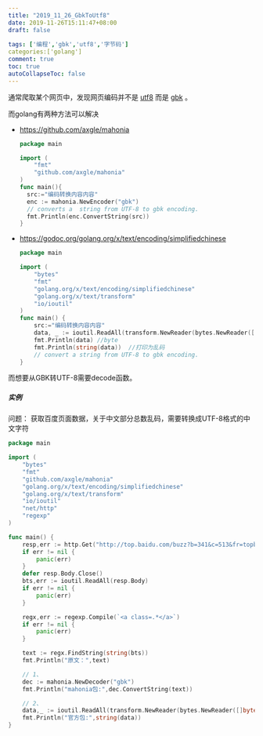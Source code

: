 ```yaml
---
title: "2019_11_26_GbkToUtf8"
date: 2019-11-26T15:11:47+08:00
draft: false
 
tags: ['编程','gbk','utf8','字节码']
categories:['golang']
comment: true
toc: true
autoCollapseToc: false
---
```


通常爬取某个网页中，发现网页编码并不是 [utf8](<https://baike.baidu.com/item/UTF-8?fromtitle=UTF8&fromid=772139>) 而是 [gbk](<https://baike.baidu.com/item/GBK%E5%AD%97%E5%BA%93/3910360?fromtitle=GBK&fromi d=481954&fr=aladdin>) 。

而golang有两种方法可以解决

+ <https://github.com/axgle/mahonia>

  ```go
  package main
  
  import (
      "fmt"
      "github.com/axgle/mahonia"
  )
  func main(){
    src:="编码转换内容内容"
    enc := mahonia.NewEncoder("gbk")
    // converts a  string from UTF-8 to gbk encoding.
    fmt.Println(enc.ConvertString(src)) 
  }
  ```

  

+ <https://godoc.org/golang.org/x/text/encoding/simplifiedchinese>

  ```go
  package main
  
  import (
      "bytes"
      "fmt"
      "golang.org/x/text/encoding/simplifiedchinese"
      "golang.org/x/text/transform"
      "io/ioutil"
  )
  func main() {
      src:="编码转换内容内容"
      data, _ := ioutil.ReadAll(transform.NewReader(bytes.NewReader([]byte(src)), simplifiedchinese.GBK.NewEncoder()))
      fmt.Println(data) //byte
      fmt.Println(string(data))  //打印为乱码
      // convert a string from UTF-8 to gbk encoding.
  }
  ```

而想要从GBK转UTF-8需要decode函数。



##### 实例

问题： 获取百度页面数据，关于中文部分总数乱码，需要转换成UTF-8格式的中文字符

```go
package main

import (
	"bytes"
	"fmt"
	"github.com/axgle/mahonia"
	"golang.org/x/text/encoding/simplifiedchinese"
	"golang.org/x/text/transform"
	"io/ioutil"
	"net/http"
	"regexp"
)

func main() {
	resp,err := http.Get("http://top.baidu.com/buzz?b=341&c=513&fr=topbuzz_b1")
	if err != nil {
		panic(err)
	}
	defer resp.Body.Close()
	bts,err := ioutil.ReadAll(resp.Body)
	if err != nil {
		panic(err)
	}

	regx,err := regexp.Compile(`<a class=.*</a>`)
	if err != nil {
		panic(err)
	}

	text := regx.FindString(string(bts))
	fmt.Println("原文：",text)

	// 1、
	dec := mahonia.NewDecoder("gbk")
	fmt.Println("mahonia包:",dec.ConvertString(text))

	// 2、
	data,_ := ioutil.ReadAll(transform.NewReader(bytes.NewReader([]byte(text)),simplifiedchinese.GBK.NewDecoder()))
	fmt.Println("官方包:",string(data))
}


```

